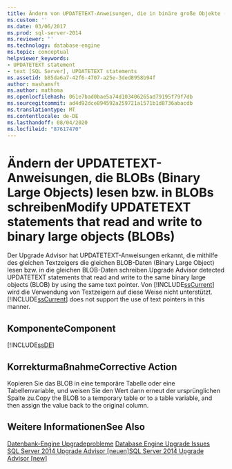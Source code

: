 ```yaml
---
title: Ändern von UPDATETEXT-Anweisungen, die in binäre große Objekte (BLOB) lesen und schreiben | Microsoft-Dokumentation
ms.custom: ''
ms.date: 03/06/2017
ms.prod: sql-server-2014
ms.reviewer: ''
ms.technology: database-engine
ms.topic: conceptual
helpviewer_keywords:
- UPDATETEXT statement
- text [SQL Server], UPDATETEXT statements
ms.assetid: b85da6a7-42f6-4707-a25e-3ded8958b94f
author: mashamsft
ms.author: mathoma
ms.openlocfilehash: 061e7bad0bae5a74d103406265ad79195f79f7db
ms.sourcegitcommit: ad4d92dce894592a259721a1571b1d8736abacdb
ms.translationtype: MT
ms.contentlocale: de-DE
ms.lasthandoff: 08/04/2020
ms.locfileid: "87617470"
---
```

# <a name="modify-updatetext-statements-that-read-and-write-to-binary-large-objects-blobs"></a><span data-ttu-id="53c90-102">Ändern der UPDATETEXT-Anweisungen, die BLOBs (Binary Large Objects) lesen bzw. in BLOBs schreiben</span><span class="sxs-lookup"><span data-stu-id="53c90-102">Modify UPDATETEXT statements that read and write to binary large objects (BLOBs)</span></span>
  <span data-ttu-id="53c90-103">Der Upgrade Advisor hat UPDATETEXT-Anweisungen erkannt, die mithilfe des gleichen Textzeigers die gleichen BLOB-Daten (Binary Large Object) lesen bzw. in die gleichen BLOB-Daten schreiben.</span><span class="sxs-lookup"><span data-stu-id="53c90-103">Upgrade Advisor detected UPDATETEXT statements that read and write to the same binary large objects (BLOB) by using the same text pointer.</span></span> <span data-ttu-id="53c90-104">Von [!INCLUDE[ssCurrent](../../includes/sscurrent-md.md)] wird die Verwendung von Textzeigern auf diese Weise nicht unterstützt.</span><span class="sxs-lookup"><span data-stu-id="53c90-104">[!INCLUDE[ssCurrent](../../includes/sscurrent-md.md)] does not support the use of text pointers in this manner.</span></span>  
  
## <a name="component"></a><span data-ttu-id="53c90-105">Komponente</span><span class="sxs-lookup"><span data-stu-id="53c90-105">Component</span></span>  
 [!INCLUDE[ssDE](../../includes/ssde-md.md)]  
  
## <a name="corrective-action"></a><span data-ttu-id="53c90-106">Korrekturmaßnahme</span><span class="sxs-lookup"><span data-stu-id="53c90-106">Corrective Action</span></span>  
 <span data-ttu-id="53c90-107">Kopieren Sie das BLOB in eine temporäre Tabelle oder eine Tabellenvariable, und weisen Sie den Wert dann erneut der ursprünglichen Spalte zu.</span><span class="sxs-lookup"><span data-stu-id="53c90-107">Copy the BLOB to a temporary table or to a table variable, and then assign the value back to the original column.</span></span>  
  
## <a name="see-also"></a><span data-ttu-id="53c90-108">Weitere Informationen</span><span class="sxs-lookup"><span data-stu-id="53c90-108">See Also</span></span>  
 <span data-ttu-id="53c90-109">[Datenbank-Engine Upgradeprobleme](../../../2014/sql-server/install/database-engine-upgrade-issues.md) </span><span class="sxs-lookup"><span data-stu-id="53c90-109">[Database Engine Upgrade Issues](../../../2014/sql-server/install/database-engine-upgrade-issues.md) </span></span>  
 [<span data-ttu-id="53c90-110">SQL Server 2014 Upgrade Advisor &#91;neuen&#93;</span><span class="sxs-lookup"><span data-stu-id="53c90-110">SQL Server 2014 Upgrade Advisor &#91;new&#93;</span></span>](sql-server-2014-upgrade-advisor.md)  
  
  

